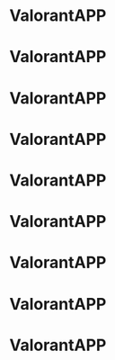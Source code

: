 # ValorantAPP
# ValorantAPP
# ValorantAPP
# ValorantAPP
# ValorantAPP
# ValorantAPP
# ValorantAPP
# ValorantAPP
# ValorantAPP
